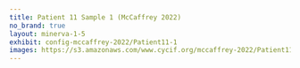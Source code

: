 ```yaml
---
title: Patient 11 Sample 1 (McCaffrey 2022)
no_brand: true
layout: minerva-1-5
exhibit: config-mccaffrey-2022/Patient11-1 
images: https://s3.amazonaws.com/www.cycif.org/mccaffrey-2022/Patient11-1
---
```


